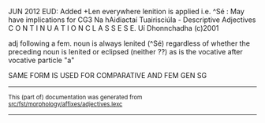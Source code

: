 JUN 2012 EUD: Added +Len everywhere lenition is applied i.e. ^Sé 
: May have implications for CG3
Na hAidiactaí Tuairisciúla - Descriptive Adjectives
C O N T I N U A T I O N     C L A S S E S
E. Uí Dhonnchadha
(c)2001

adj following a fem. noun is always lenited (^Sé) regardless of whether 
the preceding noun is lenited or eclipsed (neither ??)
as is the vocative after vocative particle "a"

SAME FORM IS USED FOR COMPARATIVE AND FEM GEN SG

* * *

<small>This (part of) documentation was generated from [src/fst/morphology/affixes/adjectives.lexc](https://github.com/giellalt/lang-gle/blob/main/src/fst/morphology/affixes/adjectives.lexc)</small>

---

